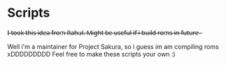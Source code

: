 # Scripts
I̶ ̶t̶o̶o̶k̶ ̶t̶h̶i̶s̶ ̶i̶d̶e̶a̶ ̶f̶r̶o̶m̶ ̶R̶a̶h̶u̶l̶.̶ ̶M̶i̶g̶h̶t̶ ̶b̶e̶ ̶u̶s̶e̶f̶u̶l̶ ̶i̶f̶ ̶i̶ ̶b̶u̶i̶l̶d̶ ̶r̶o̶m̶s̶ ̶i̶n̶ ̶f̶u̶t̶u̶r̶e̶ ̶

Well i'm a maintainer for Project Sakura, so i guess im am compiling roms xDDDDDDDDD
Feel free to make these scripts your own :)
